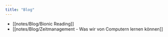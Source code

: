 ```yaml
---
title: "Blog"
---
```


- [[notes/Blog/Bionic Reading]]
- [[notes/Blog/Zeitmanagement - Was wir von Computern lernen können]]